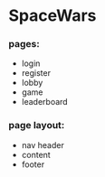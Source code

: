 # SpaceWars

### pages:
- login
- register
- lobby
- game
- leaderboard

### page layout:
- nav header
- content
- footer

